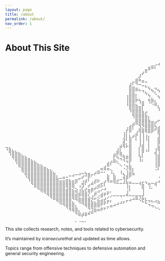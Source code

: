 ```yaml
---
layout: page
title: /about
permalink: /about/
nav_order: 1
---
```


# About This Site

<div style="text-align: center;">
<pre>
⠀⠀⠀⠀⠀⠀⠀⠀⠀⠀⠀⠀⠀⠀⠀⠀⠀⠀⠀⠀⠀⠀⠀⠀⠀⠀⠀⠀⠀⠀⠀⠀⠀⠀⠀⠀⠀⠀⠀⠀⠀⠀⠀⠀⠀⠀⠀⠀⢀⣀⣄⠀⠀⠀⠀⠀⠀⠀⠀⠀⠀⠀⠀⠀⠀
⠀⠀⠀⠀⠀⠀⠀⠀⠀⠀⠀⠀⠀⠀⠀⠀⠀⠀⠀⠀⠀⠀⠀⠀⠀⠀⠀⠀⠀⠀⠀⠀⠀⠀⠀⠀⠀⠀⠀⠀⠀⠀⠀⠀⠀⣤⣶⡎⠉⠀⠙⢧⡀⠀⠀⠀⠀⠀⠀⠀⠀⠀⠀⠀⠀
⠀⠀⠀⠀⠀⠀⠀⠀⠀⠀⠀⠀⠀⠀⠀⠀⠀⠀⠀⠀⠀⠀⠀⠀⠀⠀⠀⠀⠀⠀⠀⠀⠀⠀⠀⠀⠀⠀⠀⠀⠀⠀⠀⣠⠿⠉⠀⠀⠀⠀⠀⠈⢳⡄⠀⠀⠀⠀⠀⠀⠀⠀⠀⠀⠀
⠀⠀⠀⠀⠀⠀⠀⠀⠀⠀⠀⠀⠀⠀⠀⠀⠀⠀⠀⠀⠀⠀⠀⠀⠀⠀⠀⠀⠀⠀⠀⠀⠀⠀⠀⠀⠀⠀⠀⠀⠀⢀⡼⠁⠀⠀⠀⠀⠀⠀⠀⠀⠀⢻⡄⠀⠀⠀⠀⠀⠀⠀⠀⠀⠀
⠀⠀⠀⠀⠀⠀⠀⠀⠀⠀⠀⠀⠀⠀⠀⠀⠀⠀⠀⠀⠀⠀⠀⠀⠀⠀⠀⠀⠀⠀⠀⠀⠀⠀⠀⠀⠀⠀⠀⢀⡤⣿⠛⠶⠤⠀⠀⠀⠀⠀⠀⠀⠀⠈⣷⡀⠀⠀⠀⠀⠀⠀⠀⠀⠀
⠀⠀⠀⠀⠀⠀⠀⠀⠀⠀⠀⠀⠀⠀⠀⠀⠀⠀⠀⠀⠀⠀⠀⠀⠀⠀⠀⠀⠀⠀⠀⠀⠀⠀⠀⠀⠀⠀⠀⣾⣥⣈⠉⠒⠦⣄⠀⣀⠀⠀⠀⠀⠀⠀⠸⡇⠀⠀⠀⠀⠀⠀⠀⠀⠀
⠀⠀⠀⠀⠀⠀⠀⠀⠀⠀⠀⠀⠀⠀⠀⠀⠀⠀⠀⠀⠀⠀⠀⠀⠀⠀⠀⠀⠀⠀⠀⠀⠀⠀⠀⠀⠀⠀⠀⣿⣿⠛⠓⠲⣄⠈⠳⡌⠳⡀⠀⠀⠀⢸⣷⡇⠀⠀⠀⠀⠀⠀⠀⠀⠀
⠀⠀⠀⠀⠀⠀⠀⠀⠀⠀⠀⠀⠀⠀⠀⠀⠀⠀⠀⠀⠀⠀⠀⠀⠀⠀⠀⠀⠀⠀⠀⠀⠀⠀⠀⠀⠀⠀⢰⣿⣿⡇⠀⠀⠈⠳⡀⠈⢦⡹⡀⠀⠀⢸⠃⢧⠀⠀⠀⠀⠀⠀⠀⠀⠀
⠀⠀⠀⠀⠀⠀⠀⠀⠀⠀⠀⠀⠀⠀⠀⠀⠀⠀⠀⠀⠀⠀⠀⠀⠀⠀⠀⠀⠀⠀⠀⠀⠀⠀⠀⠀⠀⠀⢸⣿⣿⠟⢳⣤⠀⢻⡿⣆⠀⢳⡗⠀⠀⡼⠀⢸⡆⠀⠀⠀⠀⠀⠀⠀⠀
⠀⠀⠀⠀⠀⠀⠀⠀⠀⠀⠀⠀⠀⠀⠀⠀⠀⠀⠀⠀⠀⠀⠀⠀⠀⠀⠀⠀⠀⠀⠀⠀⠀⠀⠀⠀⠀⠀⠘⣿⣿⣷⣤⡟⠀⠀⠈⠛⣆⠀⢷⠀⠀⡇⠀⠨⢧⠀⠀⠀⠀⠀⠀⠀⠀
⠀⠀⠀⠀⠀⠀⠀⠀⠀⠀⠀⠀⠀⠀⠀⠀⠀⠀⠀⠀⠀⠀⠀⠀⠀⠀⠀⠀⠀⠀⠀⠀⠀⠀⠀⠀⠀⠀⠀⠹⣿⣿⣿⣧⣠⠀⠀⠀⠘⣆⠈⠃⣰⠁⠀⠄⠸⣦⡀⠀⠀⠀⠀⠀⠀
⠀⠀⠀⠀⠀⠀⠀⠀⠀⠀⠀⠀⠀⠀⠀⠀⠀⠀⠀⠀⠀⠀⠀⠀⠀⠀⠀⠀⠀⠀⠀⠀⠀⠀⠀⠀⠀⠀⠀⠀⢻⣿⣿⣿⣷⡄⠀⠀⠀⠸⡅⢀⡏⠀⠀⠀⢠⠏⠱⣄⠀⠀⠀⠀⠀
⠀⠀⠀⠀⠀⠀⠀⠀⠀⠀⠀⠀⠀⠀⠀⠀⠀⠀⠀⠀⠀⠀⠀⠀⠀⠀⠀⠀⠀⠀⠀⠀⠀⠀⠀⠀⠀⠀⠀⠀⢀⣿⣿⣿⣿⣷⣤⣠⠖⢻⠁⡼⠀⠀⢀⡴⠋⠀⠀⠈⢦⡀⠀⠀⠀
⠀⠀⠀⠀⠀⠀⠀⠀⠀⠀⠀⠀⠀⠀⠀⠀⠀⠀⠀⠀⠀⠀⠀⠀⠀⠀⠀⠀⠀⠀⠀⠀⠀⠀⠀⠀⠀⠀⢀⣴⡟⠉⢻⡻⣿⣿⣿⢧⣠⢏⣾⣡⠤⠚⣏⠀⠀⠀⠀⠀⠀⠉⠣⡄⠀
⠀⠀⠀⠀⠀⠀⠀⠀⠀⠀⠀⠀⠀⠀⠀⠀⠀⠀⠀⠀⠀⠀⠀⠀⠀⠀⠀⠀⠀⠀⠀⠀⠀⠀⠀⠀⠀⢀⡞⡿⠁⢠⢿⣿⢿⣿⡿⠋⣿⡏⠉⠀⠀⠀⣹⡞⠁⠀⠀⠀⠀⠀⠀⢸⡀
⠀⠀⠀⠀⠀⠀⠀⠀⠀⠀⠀⠀⠀⠀⠀⠀⠀⠀⠀⠀⠀⠀⠀⠀⠀⠀⠀⠀⠀⠀⠀⠀⠀⠀⠀⠀⠀⢸⡇⣆⡴⡟⢸⢸⢰⡄⠀⠀⣹⢱⠀⠀⠀⢰⢿⡄⠀⠀⠀⠀⠀⠀⠀⠀⢧
⠀⠀⠀⠀⠀⠀⠀⠀⠀⠀⠀⠀⠀⠀⠀⠀⠀⠀⠀⠀⠀⠀⠀⠀⠀⠀⠀⠀⠀⠀⠀⠀⠀⠀⠀⠀⠀⣽⠃⣿⠀⠃⢸⢸⠘⡇⠀⠀⣿⢸⠀⠀⠀⠃⠀⢧⡄⢀⡴⠃⠀⠀⠀⠀⠘
⣀⡀⠀⠀⠀⠀⠀⠀⠀⠀⠀⠀⠀⠀⠀⠀⠀⠀⠀⠀⠀⠀⠀⠀⠀⠀⠀⠀⠀⠀⠀⠀⠀⠀⠀⠀⣴⢿⡧⣿⠀⠀⡸⣾⠀⡇⠀⠀⣯⡏⠀⠀⠀⠀⠀⣸⡷⣫⣴⠀⠀⠀⢀⠂⢀
⠘⣿⣦⣄⡀⠀⠀⠀⠀⠀⠀⠀⠀⠀⠀⠀⠀⠀⠀⠀⠀⠀⠀⠀⠀⠀⠀⠀⠀⠀⠀⠀⠀⠀⠀⣼⣇⠀⠀⣿⠀⠀⡇⣿⠰⠇⠀⣸⢻⠇⠀⠀⠀⠀⢰⠿⠞⣫⢞⡠⠀⢀⠂⠀⢸
⠀⠘⣿⣿⣿⣦⣄⠀⠀⠀⠀⠀⠀⠀⠀⠀⠀⠀⠀⠀⠀⠀⠀⠀⠀⠀⠀⠀⠀⠀⠀⠀⠀⠀⡾⣏⠻⣦⣤⣿⠀⠀⢧⡇⠀⠀⠀⢹⣾⠀⠀⠀⠀⢠⡏⣠⣼⣋⣉⣀⣴⣁⣀⣀⡎
⠀⠀⠈⢿⣿⣿⣿⣿⣦⣄⠀⠀⠀⠀⠀⠀⠀⠀⠀⠀⠀⠀⠀⠀⠀⠀⠀⠀⠀⠀⠀⠀⢀⣠⣷⡌⠙⠺⢭⡿⠀⠀⠸⠆⠀⠀⠀⢸⣿⡀⠀⠀⠀⡟⢀⡧⣄⣠⣠⣤⣤⣤⣀⣈⡇
⠀⠀⠀⠈⢿⣿⣿⣿⣿⣿⣷⣦⣀⠀⠀⠀⠀⠀⠀⠀⠀⠀⠀⠀⠀⠀⠀⠀⠀⠀⠀⣠⠿⠃⠀⠈⠢⠐⢤⣧⠀⠀⠀⠀⠀⠀⠀⢸⡿⠀⠀⠀⣼⠁⡼⠉⠛⠒⠒⠒⠒⠶⠶⢿⠁
⠀⠀⠀⠀⠀⢿⣿⣿⣿⣿⣿⣿⣿⣷⣦⡀⠀⠀⠀⠀⠀⠀⠀⠀⠀⡀⠀⠀⢀⣤⣛⡛⠛⢢⠀⠀⢠⠈⢪⣻⡇⠀⠀⠀⠀⠀⠀⠐⠃⠀⠀⢰⠏⢸⡧⠤⠤⠤⢤⣀⣀⡀⠀⡾⠀
⠀⠀⠀⠀⠀⠀⢻⣿⣿⣿⣿⣿⣿⣿⣿⣿⡄⠀⣀⣀⠤⠴⠒⠚⣩⠽⣿⠖⠋⠉⠀⠀⣦⠈⣧⠀⠈⣳⣼⡿⠛⠀⠀⠀⠀⠀⠀⠀⢀⡤⠴⠞⠀⣿⠓⠢⠤⠤⠤⠤⣌⣉⣻⡇⠀
⠀⠀⠀⠀⠀⠀⠀⠹⣿⣿⣿⣿⣿⣿⣿⣿⣿⣭⣭⣶⣦⣤⣶⠋⢡⣴⠇⢀⣴⡦⠀⣠⢿⣤⣿⡴⠒⢹⣏⣀⠀⠀⢀⣀⣀⠀⠀⢀⣠⣄⢀⣤⣾⡯⡀⠀⠉⠒⠒⠤⢤⣭⣽⠀⠀
⠀⠀⠀⠀⠀⠀⠀⠀⠙⣿⣿⣿⣿⣿⣿⣿⣿⣿⣿⣿⣿⣿⠁⢠⣻⠃⡴⠛⢁⣴⡯⠇⠀⠀⠈⠉⠉⠉⢹⡍⠉⠉⠙⣷⠈⢻⠉⠻⠀⠘⣟⠻⠀⡉⠁⠀⠀⠀⠀⠀⠀⣠⣿⠀⠀
⠀⠀⠀⠀⠀⠀⠀⠀⠀⠀⠙⢿⣿⣿⣿⣿⣿⣿⣿⣾⣿⣮⣵⢰⣧⣞⣶⡿⢋⣡⠔⠚⣀⡀⠀⠀⠀⠀⢨⠇⠀⠀⠀⢹⠀⠈⠁⠀⠀⠀⠿⠀⠀⠈⠓⠶⠄⠀⠐⣲⡾⠋⡿⠀⠀
⠀⠀⠀⠀⠀⠀⠀⠀⠀⠀⠀⠀⠈⠻⣿⣿⣿⣿⣿⣿⣿⣿⣾⡿⢿⣿⢎⢠⠟⡠⣾⠟⢋⡠⠤⠤⢤⠤⠾⠤⠤⣤⢤⡼⠀⠀⠀⠀⠀⠀⠀⠀⠀⠀⠀⠀⣀⡴⠞⠁⢀⣴⠇⠀⠀
⠀⠀⠀⠀⠀⠀⠀⠀⠀⠀⠀⠀⠀⠀⠈⠛⢿⣿⣿⣿⣿⡙⠻⣿⣿⣿⣿⣝⡋⣮⣴⣞⣥⡄⠀⠀⢀⣀⡤⠴⠚⠛⠪⣟⡧⢤⣄⣠⣄⡐⠦⣤⣤⣤⠴⠚⠉⠀⠀⠀⣾⠁⠀⠀⠀
⠀⠀⠀⠀⠀⠀⠀⠀⠀⠀⠀⠀⠀⠀⠀⠀⠀⠙⠻⣿⣿⣿⡄⠈⠙⢿⣿⣿⣿⣿⠟⠋⣁⣤⠴⠚⠉⠁⠀⠀⠀⠀⠀⠀⠉⠲⢤⡀⠉⠉⠉⠉⠁⠀⠀⠀⠀⠀⠀⢀⣿⠀⠀⠀⠀
⠀⠀⠀⠀⠀⠀⠀⠀⠀⠀⠀⠀⠀⠀⠀⠀⠀⠀⠀⠈⠻⢿⣿⡄⠀⠀⢙⣹⣷⠶⠟⠋⠁⠀⠀⠀⠀⠀⠀⠀⠀⠀⠀⠀⠀⠀⠀⠈⠑⠦⣄⠀⠀⠀⠀⠀⠀⠀⠰⢚⡇⠀⠀⠀⠀
⠀⠀⠀⠀⠀⠀⠀⠀⠀⠀⠀⠀⠀⠀⠀⠀⠀⠀⠀⠀⠀⠀⠙⠿⡾⠿⠛⠉⠀⠀⠀⠀⠀⠀⠀⠀⠀⠀⠀⠀⠀⠀⠀⠀⠀⠀⠀⠀⠀⠀⠀⠙⠂⠀⠀⠀⠀⠀⠈⠛⠃⠀⠀⠀⠀
⠀⠀⠀⠀⠀⠀⠀⠀⠀⠀⠀⠀⠀⠀⠀⠀⠀⠀⠀⠀⠀⠀⡀⢀⣀⡀⠀⠀⠀⠀⠀⠀⠀⠀⠀⠀⠀⠀⠀⠀⠀⠀⠀⠀⠀⠀⠀⠀⠀⠀⠀⠀⠀⠀⠀⠀⠀⠀⠀⠀⠀⠀⠀⠀⠀
</pre>
</div>


This site collects research, notes, and tools related to cybersecurity. 

It’s maintained by *icansecurethat* and updated as time allows. 

Topics range from offensive techniques to defensive automation and general security engineering.
